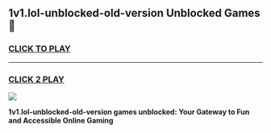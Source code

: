 
## 1v1.lol-unblocked-old-version Unblocked Games👋
<h3>
<a href="https://news.freeplayer.one?title=1v1.lol-unblocked-old-version&ref=16F">CLICK TO PLAY</a></h3>
<hr>

<h3>
<a href="https://news.freeplayer.one?title=1v1.lol-unblocked-old-version&ref=16F">CLICK 2 PLAY</a>
  
</h3>

<a href="https://news.freeplayer.one?title=1v1.lol-unblocked-old-version&ref=16F/"><img src="https://clearcache.store/games.png"></a>


**1v1.lol-unblocked-old-version games unblocked: Your Gateway to Fun and Accessible Online Gaming**
